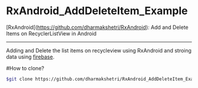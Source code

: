 # RxAndroid_AddDeleteItem_Example

[RxAndroid[(https://github.com/dharmakshetri/RxAndroid): Add and Delete Items on RecyclerListView in Android

---
Adding and Delete the list items on recycleview using RxAndroid and stroing data using [firebase](https://github.com/firebase/FirebaseUI-Android).

#How to clone?
```sh
$git clone https://github.com/dharmakshetri/RxAndroid_AddDeleteItem_Example.git
```

